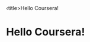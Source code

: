 <!DOCTYPE html>
<html>
<head>
‹title>Hello Coursera!</title>
</head>
<body>
<h1>Hello Coursera!</h1>
</body>
</html>
